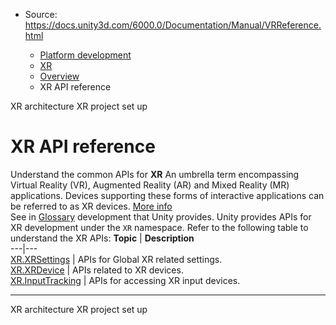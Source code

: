 * Source: https://docs.unity3d.com/6000.0/Documentation/Manual/VRReference.html

  * [Platform development ](https://docs.unity3d.com/6000.0/Documentation/Manual/PlatformSpecific.html)
  * [XR](https://docs.unity3d.com/6000.0/Documentation/Manual/XR.html)
  * [Overview](https://docs.unity3d.com/6000.0/Documentation/Manual/xr-support-landing.html)
  * XR API reference


[](https://docs.unity3d.com/6000.0/Documentation/Manual/XRPluginArchitecture.html)
XR architecture
[](https://docs.unity3d.com/6000.0/Documentation/Manual/configuring-project-for-xr.html)
XR project set up
# XR API reference
Understand the common APIs for **XR** An umbrella term encompassing Virtual Reality (VR), Augmented Reality (AR) and Mixed Reality (MR) applications. Devices supporting these forms of interactive applications can be referred to as XR devices. [More info](https://docs.unity3d.com/6000.0/Documentation/Manual/XR.html)  
See in [Glossary](https://docs.unity3d.com/6000.0/Documentation/Manual/Glossary.html#XR) development that Unity provides.
Unity provides APIs for XR development under the `XR` namespace. Refer to the following table to understand the XR APIs:
**Topic** | **Description**  
---|---  
[XR.XRSettings](https://docs.unity3d.com/6000.0/Documentation/ScriptReference/XR.XRSettings.html) | APIs for Global XR related settings.  
[XR.XRDevice](https://docs.unity3d.com/6000.0/Documentation/ScriptReference/XR.XRDevice.html) | APIs related to XR devices.  
[XR.InputTracking](https://docs.unity3d.com/6000.0/Documentation/ScriptReference/XR.InputTracking.html) | APIs for accessing XR input devices.  
* * *
[](https://docs.unity3d.com/6000.0/Documentation/Manual/XRPluginArchitecture.html)
XR architecture
[](https://docs.unity3d.com/6000.0/Documentation/Manual/configuring-project-for-xr.html)
XR project set up
